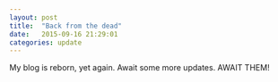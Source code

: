 ```yaml
---
layout: post
title:  "Back from the dead"
date:   2015-09-16 21:29:01
categories: update
---
```

My blog is reborn, yet again. Await some more updates. AWAIT THEM!
